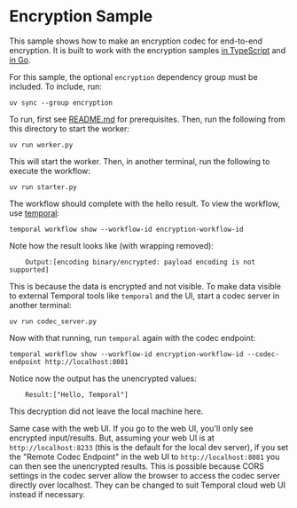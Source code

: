 # Encryption Sample

This sample shows how to make an encryption codec for end-to-end encryption. It is built to work with the encryption
samples [in TypeScript](https://github.com/temporalio/samples-typescript/tree/main/encryption) and
[in Go](https://github.com/temporalio/samples-go/tree/main/encryption).


For this sample, the optional `encryption` dependency group must be included. To include, run:

    uv sync --group encryption

To run, first see [README.md](../README.md) for prerequisites. Then, run the following from this directory to start the
worker:

    uv run worker.py

This will start the worker. Then, in another terminal, run the following to execute the workflow:

    uv run starter.py

The workflow should complete with the hello result. To view the workflow, use [temporal](https://docs.temporal.io/cli):

    temporal workflow show --workflow-id encryption-workflow-id

Note how the result looks like (with wrapping removed):

```
    Output:[encoding binary/encrypted: payload encoding is not supported]
```

This is because the data is encrypted and not visible. To make data visible to external Temporal tools like `temporal` and
the UI, start a codec server in another terminal:

    uv run codec_server.py

Now with that running, run `temporal` again with the codec endpoint:

    temporal workflow show --workflow-id encryption-workflow-id --codec-endpoint http://localhost:8081

Notice now the output has the unencrypted values:

```
    Result:["Hello, Temporal"]
```

This decryption did not leave the local machine here.

Same case with the web UI. If you go to the web UI, you'll only see encrypted input/results. But, assuming your web UI
is at `http://localhost:8233` (this is the default for the local dev server), if you set the "Remote Codec Endpoint" in the web UI to `http://localhost:8081` you can
then see the unencrypted results. This is possible because CORS settings in the codec server allow the browser to access
the codec server directly over localhost. They can be changed to suit Temporal cloud web UI instead if necessary.